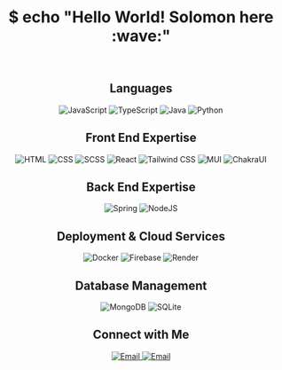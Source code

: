 <h1 align="center"> $ echo "Hello World! Solomon here :wave:" </h1>
<br/>
<h2 align="center">Languages</h2>
<p align="center">
  <img src="https://img.shields.io/badge/JavaScript-000000?style=for-the-badge&logo=javascript" alt="JavaScript" />
  <img src="https://img.shields.io/badge/TypeScript-000000?style=for-the-badge&logo=typescript" alt="TypeScript" />
  <img src="https://img.shields.io/badge/Java-000000?style=for-the-badge&logo=oracle" alt="Java" />
  <img src="https://img.shields.io/badge/Python-000000?style=for-the-badge&logo=python" alt="Python" />
</p>

<h2 align="center">Front End Expertise</h2>
<p align="center">
  <img src="https://img.shields.io/badge/HTML-000000?style=for-the-badge&logo=html5" alt="HTML" />
  <img src="https://img.shields.io/badge/CSS-000000?style=for-the-badge&logo=css3" alt="CSS" />
  <img src="https://img.shields.io/badge/SCSS-000000?style=for-the-badge&logo=sass" alt="SCSS" />
  <img src="https://img.shields.io/badge/React-000000?style=for-the-badge&logo=react" alt="React" />
  <img src="https://img.shields.io/badge/Tailwind-000000?style=for-the-badge&logo=tailwindcss" alt="Tailwind CSS" />
  <img src="https://img.shields.io/badge/MaterialUI-000000?style=for-the-badge&logo=materialdesign" alt="MUI" />
  <img src="https://img.shields.io/badge/ChakraUI-000000?style=for-the-badge&logo=chakraui" alt="ChakraUI" />
</p>

<h2 align="center">Back End Expertise</h2>
<p align="center">
  <img src="https://img.shields.io/badge/Spring-000000?style=for-the-badge&logo=spring" alt="Spring" />
  <img src="https://img.shields.io/badge/Node.JS-000000?style=for-the-badge&logo=nodedotjs" alt="NodeJS" />
</p>

<h2 align="center">Deployment & Cloud Services</h2>
<p align="center">
  <img src="https://img.shields.io/badge/Docker-000000?style=for-the-badge&logo=docker" alt="Docker" />
  <img src="https://img.shields.io/badge/Firebase-000000?style=for-the-badge&logo=firebase" alt="Firebase" />
  <img src="https://img.shields.io/badge/Render-000000?style=for-the-badge&logo=render" alt="Render" />
</p>

<h2 align="center">Database Management</h2>
<p align="center">
  <img src="https://img.shields.io/badge/MongoDB-000000?style=for-the-badge&logo=mongodb" alt="MongoDB" />
  <img src="https://img.shields.io/badge/SQLite-000000?style=for-the-badge&logo=sqlite" alt="SQLite" />
</p>

<h2 align="center">Connect with Me</h2>
<p align="center">
  <a href="mailto:solomonoddy@hotmail.com" target="_blank">
    <img src="https://img.shields.io/badge/Solomonoddy@hotmail.com-orange?style=for-the-badge&logo=gmail" alt="Email" />
  </a>
  <a href="https://www.linkedin.com/in/solomon-odeleye-bab5241b9" target="_blank">
    <img src="https://img.shields.io/badge/LinkedIn-blue?style=for-the-badge&logo=linkedin" alt="Email" />
  </a>
</p>





<!--
**Solomon357/Solomon357** is a ✨ _special_ ✨ repository because its `README.md` (this file) appears on your GitHub profile.

Here are some ideas to get you started:

- 🔭 I’m currently working on ...
- 🌱 I’m currently learning ...
- 👯 I’m looking to collaborate on ...
- 🤔 I’m looking for help with ...
- 💬 Ask me about ...
- 📫 How to reach me: ...
- 😄 Pronouns: ...
- ⚡ Fun fact: ...
-->
